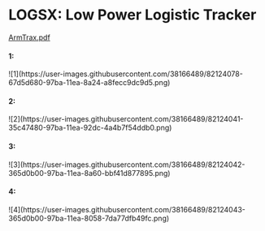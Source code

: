 <H1> LOGSX: Low Power Logistic Tracker </H1>

[ArmTrax.pdf](https://github.com/embeddedalpha/PCB-Design/files/4638654/ArmTrax.pdf)

<H4> 1:  </H4>
![1](https://user-images.githubusercontent.com/38166489/82124078-67d5d680-97ba-11ea-8a24-a8fecc9dc9d5.png)

<H4> 2:  </H4>
![2](https://user-images.githubusercontent.com/38166489/82124041-35c47480-97ba-11ea-92dc-4a4b7f54ddb0.png)

<H4> 3:  </H4>
![3](https://user-images.githubusercontent.com/38166489/82124042-365d0b00-97ba-11ea-8a60-bbf41d877895.png)

<H4> 4:  </H4>
![4](https://user-images.githubusercontent.com/38166489/82124043-365d0b00-97ba-11ea-8058-7da77dfb49fc.png)

